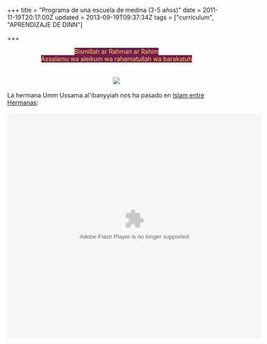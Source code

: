 +++
title = "Programa de una escuela de medina (3-5 años)"
date = 2011-11-19T20:17:00Z
updated = 2013-09-19T09:37:34Z
tags = ["currículum", "APRENDIZAJE DE DINN"]

+++

<div dir="ltr" style="text-align: left;" trbidi="on"><div align="center"><span style="background-color: #741b47; color: #ffd966; font-family: inherit;">Bismillah ar Rahman ar Rahim</span></div><div align="center"><span style="background-color: #741b47; color: #ffd966; font-family: inherit;">Assalamu wa aleikum wa rahamatullah wa barakatuh</span><br /><span style="background-color: #741b47; color: #ffd966; font-family: inherit;"><br /></span><span style="background-color: #741b47; color: #ffd966; font-family: inherit;"><br /></span></div><div align="center"><div class="separator" style="clear: both; text-align: center;"><a href="http://1.bp.blogspot.com/-oiu_feuOzCc/Uf_yURUvw-I/AAAAAAAAE3Y/bS5kBhcaOVw/s1600/2.png" imageanchor="1" style="margin-left: 1em; margin-right: 1em;"><img border="0" src="http://1.bp.blogspot.com/-oiu_feuOzCc/Uf_yURUvw-I/AAAAAAAAE3Y/bS5kBhcaOVw/s1600/2.png" /></a></div><br /></div>La hermana Umm Ussama al'ibanyyiah&nbsp;nos ha pasado en&nbsp;<a href="http://www.islamentrehermanas.com/forum">Islam entre Hermanas</a>:<br /><br /><center><embed allowfullscreen="true" allowscriptaccess="always" height="520" src="https://app.box.com/embed/53nrdtbnzvzfonf.swf" type="application/x-shockwave-flash" width="586" wmode="opaque"></embed></center><br /><br /><a name='more'></a><br /></div>

